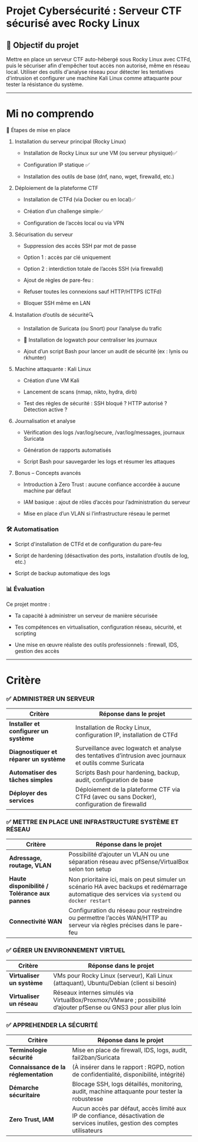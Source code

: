 # Projet Cybersécurité : Serveur CTF sécurisé avec Rocky Linux

## 🎯 Objectif du projet

Mettre en place un serveur CTF auto-hébergé sous Rocky Linux avec CTFd, puis le sécuriser afin d'empêcher tout accès non autorisé, même en réseau local. Utiliser des outils d'analyse réseau pour détecter les tentatives d'intrusion et configurer une machine Kali Linux comme attaquante pour tester la résistance du système.

---

# Mi no comprendo 

🧱 Étapes de mise en place
1. Installation du serveur principal (Rocky Linux)
    - Installation de Rocky Linux sur une VM (ou serveur physique)✅

    - Configuration IP statique ✅

    - Installation des outils de base (dnf, nano, wget, firewalld, etc.)

2. Déploiement de la plateforme CTF
    - Installation de CTFd (via Docker ou en local)✅

    - Création d’un challenge simple✅

    - Configuration de l’accès local ou via VPN

3. Sécurisation du serveur
    - Suppression des accès SSH par mot de passe

    - Option 1 : accès par clé uniquement

    - Option 2 : interdiction totale de l’accès SSH (via firewalld)

    - Ajout de règles de pare-feu :

    - Refuser toutes les connexions sauf HTTP/HTTPS (CTFd)

    - Bloquer SSH même en LAN

4. Installation d’outils de sécurité🔍 
    - Installation de Suricata (ou Snort) pour l’analyse du trafic

    - 🔐 Installation de logwatch pour centraliser les journaux
    
    - Ajout d’un script Bash pour lancer un audit de sécurité (ex : lynis ou rkhunter)

5. Machine attaquante : Kali Linux
    - Création d’une VM Kali

    - Lancement de scans (nmap, nikto, hydra, dirb)

    - Test des règles de sécurité : SSH bloqué ? HTTP autorisé ? Détection active ?

6. Journalisation et analyse
    - Vérification des logs /var/log/secure, /var/log/messages, journaux Suricata

    - Génération de rapports automatisés

    - Script Bash pour sauvegarder les logs et résumer les attaques

7. Bonus – Concepts avancés
    - Introduction à Zero Trust : aucune confiance accordée à aucune machine par défaut

    - IAM basique : ajout de rôles d’accès pour l’administration du serveur

    - Mise en place d’un VLAN si l’infrastructure réseau le permet

### 🛠️ Automatisation
- Script d'installation de CTFd et de configuration du pare-feu

- Script de hardening (désactivation des ports, installation d’outils de log, etc.)

- Script de backup automatique des logs

### 📊 Évaluation
Ce projet montre :

- Ta capacité à administrer un serveur de manière sécurisée

- Tes compétences en virtualisation, configuration réseau, sécurité, et scripting

- Une mise en œuvre réaliste des outils professionnels : firewall, IDS, gestion des accès


--- 

# Critère

### ✅ ADMINISTRER UN SERVEUR
| Critère                                 | Réponse dans le projet                                                                                  |
| --------------------------------------- | ------------------------------------------------------------------------------------------------------- |
| **Installer et configurer un système**  | Installation de Rocky Linux, configuration IP, installation de CTFd                                     |
| **Diagnostiquer et réparer un système** | Surveillance avec logwatch et analyse des tentatives d’intrusion avec journaux et outils comme Suricata |
| **Automatiser des tâches simples**      | Scripts Bash pour hardening, backup, audit, configuration de base                                       |
| **Déployer des services**               | Déploiement de la plateforme CTF via CTFd (avec ou sans Docker), configuration de firewalld             |


### ✅ METTRE EN PLACE UNE INFRASTRUCTURE SYSTÈME ET RÉSEAU
| Critère                                        | Réponse dans le projet                                                                                                                          |
| ---------------------------------------------- | ----------------------------------------------------------------------------------------------------------------------------------------------- |
| **Adressage, routage, VLAN**                   | Possibilité d’ajouter un VLAN ou une séparation réseau avec pfSense/VirtualBox selon ton setup                                                  |
| **Haute disponibilité / Tolérance aux pannes** | Non prioritaire ici, mais on peut simuler un scénario HA avec backups et redémarrage automatique des services via `systemd` ou `docker restart` |
| **Connectivité WAN**                           | Configuration du réseau pour restreindre ou permettre l’accès WAN/HTTP au serveur via règles précises dans le pare-feu                          |


### ✅ GÉRER UN ENVIRONNEMENT VIRTUEL
| Critère                    | Réponse dans le projet                                                                                              |
| -------------------------- | ------------------------------------------------------------------------------------------------------------------- |
| **Virtualiser un système** | VMs pour Rocky Linux (serveur), Kali Linux (attaquant), Ubuntu/Debian (client si besoin)                            |
| **Virtualiser un réseau**  | Réseaux internes simulés via VirtualBox/Proxmox/VMware ; possibilité d’ajouter pfSense ou GNS3 pour aller plus loin |

### ✅ APPREHENDER LA SÉCURITÉ

| Critère                               | Réponse dans le projet                                                                                                         |
| ------------------------------------- | ------------------------------------------------------------------------------------------------------------------------------ |
| **Terminologie sécurité**             | Mise en place de firewall, IDS, logs, audit, fail2ban/Suricata                                                                 |
| **Connaissance de la réglementation** | (À insérer dans le rapport : RGPD, notion de confidentialité, disponibilité, intégrité)                                        |
| **Démarche sécuritaire**              | Blocage SSH, logs détaillés, monitoring, audit, machine attaquante pour tester la robustesse                                   |
| **Zero Trust, IAM**                   | Aucun accès par défaut, accès limité aux IP de confiance, désactivation de services inutiles, gestion des comptes utilisateurs |

